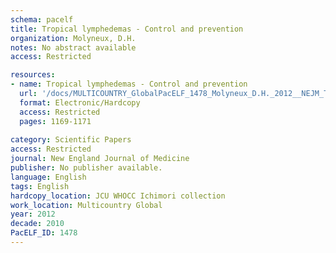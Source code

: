 ```yaml
---
schema: pacelf
title: Tropical lymphedemas - Control and prevention
organization: Molyneux, D.H.
notes: No abstract available
access: Restricted

resources:
- name: Tropical lymphedemas - Control and prevention
  url: '/docs/MULTICOUNTRY_GlobalPacELF_1478_Molyneux_D.H._2012__NEJM_Tropical_lymphedemas_nejmp1202011.txt'
  format: Electronic/Hardcopy
  access: Restricted
  pages: 1169-1171
 
category: Scientific Papers
access: Restricted
journal: New England Journal of Medicine
publisher: No publisher available. 
language: English 
tags: English 
hardcopy_location: JCU WHOCC Ichimori collection
work_location: Multicountry Global
year: 2012
decade: 2010
PacELF_ID: 1478
---
```


